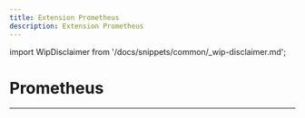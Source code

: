 ```yaml
---
title: Extension Prometheus
description: Extension Prometheus
---
```


import WipDisclaimer from '/docs/snippets/common/_wip-disclaimer.md';

# Prometheus

---

<WipDisclaimer></WipDisclaimer>
